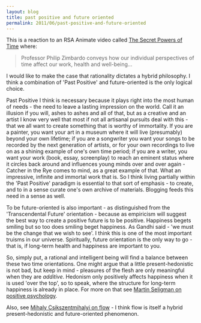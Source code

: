 ```yaml
---
layout: blog
title: past positive and future oriented
permalink: 2011/06/past-positive-and-future-oriented
---
```


This is a reaction to an RSA Animate video called <a href="http://www.youtube.com/watch?v=A3oIiH7BLmg">The Secret Powers of Time</a> where:

<blockquote>Professor Philip Zimbardo conveys how our individual perspectives of time affect our work, health and well-being...</blockquote>

I would like to make the case that rationality dictates a hybrid philosophy. I think a combination of 'Past Positive' and future-oriented is the only logical choice.

Past Positive I think is necessary because it plays right into the most human of needs - the need to leave a lasting impression on the world. Call it an illusion if you will, ashes to ashes and all of that, but as a creative and an artist I know very well that most if not all artisanal pursuits deal with this - that we all want to create something that is worthy of immortality. If you are a painter, you want your art in a museum where it will live (presumably) beyond your own lifetime; if you are a songwriter you want your songs to be recorded by the next generation of artists, or for your own recordings to live on as a shining example of one's own time period; if you are a writer, you want your work (book, essay, screenplay) to reach an eminent status where it circles back around and influences young minds over and over again - Catcher in the Rye comes to mind, as a great example of that. What an impressive, infinite and immortal work that is. So I think living partially within the 'Past Positive' paradigm is essential to that sort of emphasis - to create, and to in a sense curate one's own archive of materials. Blogging feeds this need in a sense as well.

To be future-oriented is also important - as distinguished from the 'Transcendental Future' orientation - because as empiricism will suggest the best way to create a positive future is to be positive. Happiness begets smiling but so too does smiling beget happiness. As Gandhi said - 'we must be the change that we wish to see'. I think this is one of the most important truisms in our universe. Spiritually, future orientation is the only way to go - that is, if long-term health and happiness are important to you.

So, simply put, a rational and intelligent being will find a balance between these two time orientations. One might argue that a little present-hedonistic is not bad, but keep in mind - pleasures of the flesh are only meaningful when they are <em>additive</em>. Hedonism only positively affects happiness when it is used 'over the top', so to speak, where the structure for long-term happiness is already in place. For more on that see <a href="http://www.ted.com/talks/martin_seligman_on_the_state_of_psychology.html">Martin Seligman on positive psychology</a>.

Also, see <a href="http://www.ted.com/talks/lang/eng/mihaly_csikszentmihalyi_on_flow.html">Mihaly Csikszentmihalyi on flow</a> - I think flow is itself a hybrid present-hedonistic and future-oriented phenomenon.

